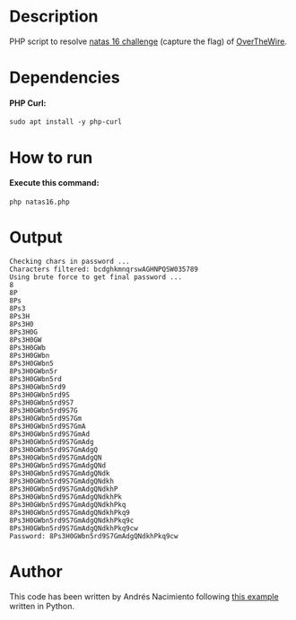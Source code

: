 # Description

PHP script to resolve [natas 16 challenge](http://overthewire.org/wargames/natas/natas16.html) (capture the flag) of [OverTheWire](http://overthewire.org/wargames/natas/).

# Dependencies

#### PHP Curl:
`sudo apt install -y php-curl`

# How to run

#### Execute this command:
`php natas16.php`

# Output

```
Checking chars in password ...
Characters filtered: bcdghkmnqrswAGHNPQSW035789
Using brute force to get final password ...
8
8P
8Ps
8Ps3
8Ps3H
8Ps3H0
8Ps3H0G
8Ps3H0GW
8Ps3H0GWb
8Ps3H0GWbn
8Ps3H0GWbn5
8Ps3H0GWbn5r
8Ps3H0GWbn5rd
8Ps3H0GWbn5rd9
8Ps3H0GWbn5rd9S
8Ps3H0GWbn5rd9S7
8Ps3H0GWbn5rd9S7G
8Ps3H0GWbn5rd9S7Gm
8Ps3H0GWbn5rd9S7GmA
8Ps3H0GWbn5rd9S7GmAd
8Ps3H0GWbn5rd9S7GmAdg
8Ps3H0GWbn5rd9S7GmAdgQ
8Ps3H0GWbn5rd9S7GmAdgQN
8Ps3H0GWbn5rd9S7GmAdgQNd
8Ps3H0GWbn5rd9S7GmAdgQNdk
8Ps3H0GWbn5rd9S7GmAdgQNdkh
8Ps3H0GWbn5rd9S7GmAdgQNdkhP
8Ps3H0GWbn5rd9S7GmAdgQNdkhPk
8Ps3H0GWbn5rd9S7GmAdgQNdkhPkq
8Ps3H0GWbn5rd9S7GmAdgQNdkhPkq9
8Ps3H0GWbn5rd9S7GmAdgQNdkhPkq9c
8Ps3H0GWbn5rd9S7GmAdgQNdkhPkq9cw
Password: 8Ps3H0GWbn5rd9S7GmAdgQNdkhPkq9cw
```

# Author

This code has been written by Andrés Nacimiento following [this example](https://www.abatchy.com/2016/11/natas-level-16) written in Python. 



